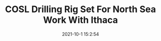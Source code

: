 ---
"title": "COSL Drilling Rig Set For North Sea Work With Ithaca"
"date": "2021-10-1 15:2:54"
"feed_name": "RIGZONE"
"feed_website": "http://www.rigzone.com/"
"feed_rss": "http://www.rigzone.com/news/rss/rigzone_latest.aspx"
"link": "https://www.rigzone.com/news/cosl_drilling_rig_set_for_north_sea_work_with_ithaca-01-oct-2021-166595-article/?rss=true"
"source": "None"
"file": "_posts/2021-1-1-fdb86e1599b5b4c38bc75d2ef3887f7feb7ddf69.md"
"accident": "0"
"drilling": "0"
"dead": "0"
"injured": "0"
"arrested": "0"
"where": "unknown site"
"causes": "unknown"
"place": "unknown place"
---